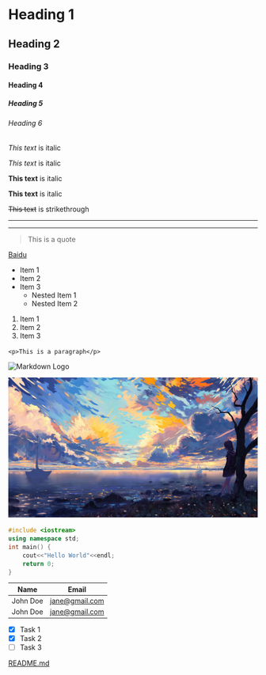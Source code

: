 <!-- Headings -->
# Heading 1
## Heading 2
### Heading 3
#### Heading 4
##### Heading 5
###### Heading 6

<!-- Italics -->
*This text* is italic

_This text_ is italic

<!-- Strong -->
**This text** is italic

__This text__ is italic

<!-- Strikethrough -->
~~This text~~ is strikethrough

<!-- Horizontal Rule -->
---
___

<!-- Blockquote -->
> This is a quote

<!-- Links -->
[Baidu](https://www.baidu.com "Baidu")

<!-- UL -->
* Item 1
* Item 2
* Item 3
	* Nested Item 1
	* Nested Item 2

<!-- OL -->
1. Item 1
2. Item 2
3. Item 3

<!-- Inline Code Block -->
`<p>This is a paragraph</p>`

<!-- Images -->
![Markdown Logo](https://markdown-here.com/img/icon256.png)

![Background Picture](./first.JPG)

<!-- Github Markdown -->

<!-- Code Blocks -->
```cpp
#include <iostream>
using namespace std;
int main() {
	cout<<"Hello World"<<endl;
	return 0;
}
```

<!-- Tables -->

| Name | Email |
| :--: | :--: |
| John Doe | jane@gmail.com |
| John Doe | jane@gmail.com |

<!-- Task Lists -->
*  [x] Task 1
*  [x] Task 2
*  [ ] Task 3

<!-- Jump between different Markdown files -->
[README.md](./README.md)

